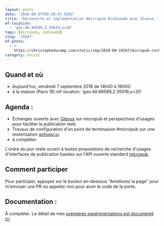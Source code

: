 ```yaml
---
layout: posts
date: '2018-09-07T05:20:47.928Z'
title: 'Découverte et implémentation #micropub #indieweb avec Glenux.'
mf-location:
  - 'geo:48.88589,2.35019;u=20'
tags: [micropub, indieweb]
slug: '19247'
mf-photo:
  - >-
    https://christopheducamp.com/static/img/2018-09-19247/micropub-rocks-2018-09-07-07-11-40.png
category: social
---
```

## Quand et où 

* Aujourd'hui, vendredi 7 septembre 2018 de 14h00 à 18H00 
* à la maison (Paris 18) mf-location: 'geo:48.88589,2.35019;u=20'

## Agenda : 

* Échanges ouverts avec [Glenux](https://github.com/glenux) sur micropub et perspectives d'usages pour faciliter la publication web.
* Travaux de configuration d&#39;un point de terminaison #micropub sur une motorisation [gohugo.io](https://gohugo.io). 
* à compléter.

L'ordre du jour reste ouvert à toutes propositions de recherche d'usages d'interfaces de publication basées sur l'API ouverte standard [micropub](https://indieweb.org/Micropub). 


## Comment participer 

Pour participer, appuyez sur le bouton en-dessous "Améliorez la page" pour m'envoyer une PR ou appelez-moi pour avoir le code de la porte.

## Documentation : 

À compléter. Le détail de mes [premières expérimentations est  documenté ici](http://ducamp.me/Xtof/micropub). 

